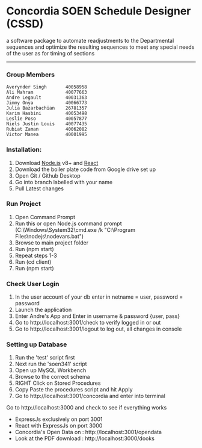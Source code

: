# Concordia SOEN Schedule Designer (CSSD)
a software package to automate readjustments to the Departmental sequences and optimize the resulting sequences to meet any special needs of the user as for timing of sections

***
### Group Members

    Averynder Singh       40058958
    Ali Mahram            40077663
    Andre Legault         40031363
    Jimmy Onya            40066773
    Julia Bazarbachian    26781357
    Karim Hasbini         40053498
    Leslie Poso           40057877
    Niels Justin Louis    40077435
    Rubiat Zaman          40062082
    Victor Manea          40001995

### Installation:
1.    Download [Node.js](https://nodejs.org/) v8+ and [React](https://reactjs.org)
2.    Download the boiler plate code from Google drive set up
3.    Open Git / Github Desktop
4.    Go into branch labelled with your name
5.    Pull Latest changes

### Run Project
1.    Open Command Prompt
2.    Run this or open Node.js command prompt (C:\Windows\System32\cmd.exe /k "C:\Program Files\nodejs\nodevars.bat")
3.    Browse to main project folder
4.    Run (npm start)
5.    Repeat steps 1-3
6.    Run (cd client)
7.    Run (npm start)

### Check User Login
1.    In the user account of your db enter in netname = user, password = password
2.    Launch the application
3.    Enter Andre's App and Enter in username & password {user, pass}
4.    Go to http://localhost:3001/check to verify logged in or out
5.    Go to http://localhost:3001/logout to log out, all changes in console

### Setting up Database
1.    Run the 'test' script first
2.    Next run the 'soen341' script
3.    Open up MySQL Workbench
4.    Browse to the correct schema
5.    RIGHT Click on Stored Procedures
6.    Copy Paste the procedures script and hit Apply
7.    Go to http://localhost:3001/concordia and enter into terminal

Go to http://localhost:3000 and check to see if everything works
* ExpressJs exclusively on port 3001
* React with ExpressJs  on port 3000
* Concordia's Open Data on : http://localhost:3001/opendata
* Look at the PDF download : http://localhost:3000/dooks
